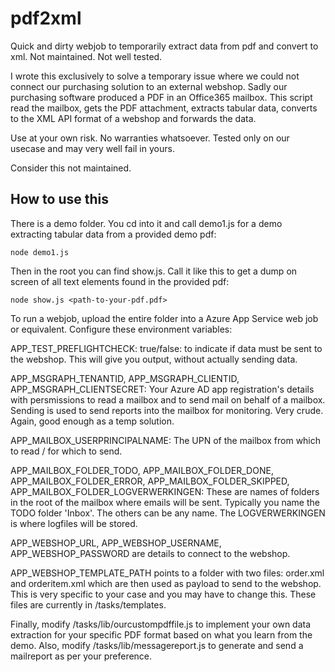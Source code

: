 # pdf2xml
Quick and dirty webjob to temporarily extract data from pdf and convert to xml. Not maintained. Not well tested.

I wrote this exclusively to solve a temporary issue where we could not connect our purchasing solution to an external webshop. Sadly our purchasing software produced a PDF in an Office365 mailbox. This script read the mailbox, gets the PDF attachment, extracts tabular data, converts to the XML API format of a webshop and forwards the data.

Use at your own risk. No warranties whatsoever. Tested only on our usecase and may very well fail in yours.

Consider this not maintained.

## How to use this

There is a demo folder. You cd into it and call demo1.js for a demo extracting tabular data from a provided demo pdf:
```
node demo1.js
```

Then in the root you can find show.js. Call it like this to get a dump on screen of all text elements found in the provided pdf:
```
node show.js <path-to-your-pdf.pdf>
```

To run a webjob, upload the entire folder into a Azure App Service web job or equivalent. Configure these environment variables:

APP_TEST_PREFLIGHTCHECK: true/false: to indicate if data must be sent to the webshop. This will give you output, without actually sending data.

APP_MSGRAPH_TENANTID, APP_MSGRAPH_CLIENTID, APP_MSGRAPH_CLIENTSECRET: Your Azure AD app registration's details with persmissions to read a mailbox and to send mail on behalf of a mailbox. Sending is used to send reports into the mailbox for monitoring. Very crude. Again, good enough as a temp solution.

APP_MAILBOX_USERPRINCIPALNAME: The UPN of the mailbox from which to read / for which to send.

APP_MAILBOX_FOLDER_TODO, APP_MAILBOX_FOLDER_DONE, APP_MAILBOX_FOLDER_ERROR, APP_MAILBOX_FOLDER_SKIPPED, APP_MAILBOX_FOLDER_LOGVERWERKINGEN: These are names of folders in the root of the mailbox where emails will be sent. Typically you name the TODO folder 'Inbox'. The others can be any name. The LOGVERWERKINGEN is where logfiles will be stored.

APP_WEBSHOP_URL, APP_WEBSHOP_USERNAME, APP_WEBSHOP_PASSWORD are details to connect to the webshop.

APP_WEBSHOP_TEMPLATE_PATH points to a folder with two files: order.xml and orderitem.xml which are then used as payload to send to the webshop. This is very specific to your case and you may have to change this. These files are currently in /tasks/templates.

Finally, modify /tasks/lib/ourcustompdffile.js to implement your own data extraction for your specific PDF format based on what you learn from the demo. Also, modify /tasks/lib/messagereport.js to generate and send a mailreport as per your preference.


